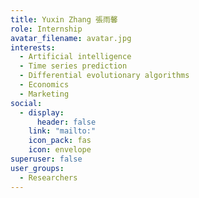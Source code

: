 ```yaml
---
title: Yuxin Zhang 張雨馨
role: Internship
avatar_filename: avatar.jpg
interests:
  - Artificial intelligence
  - Time series prediction
  - Differential evolutionary algorithms
  - Economics
  - Marketing
social:
  - display:
      header: false
    link: "mailto:"
    icon_pack: fas
    icon: envelope
superuser: false
user_groups:
  - Researchers
---
```

